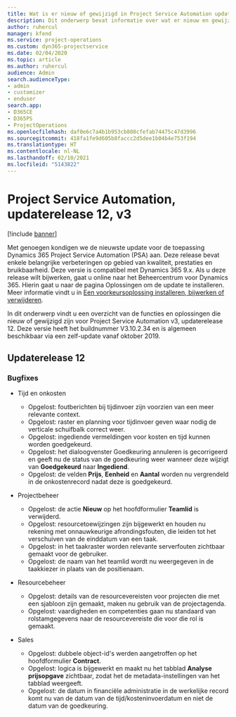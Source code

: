 ```yaml
---
title: Wat is er nieuw of gewijzigd in Project Service Automation updaterelease 12, v3
description: Dit onderwerp bevat informatie over wat er nieuw en gewijzigd is in Project Service Automation updaterelease 12, v3.
author: ruhercul
manager: kfend
ms.service: project-operations
ms.custom: dyn365-projectservice
ms.date: 02/04/2020
ms.topic: article
ms.author: ruhercul
audience: Admin
search.audienceType:
- admin
- customizer
- enduser
search.app:
- D365CE
- D365PS
- ProjectOperations
ms.openlocfilehash: daf0e6c7a4b1b953cb808cfefab74475c47d3996
ms.sourcegitcommit: 418fa1fe9d605b8faccc2d5dee1b04b4e753f194
ms.translationtype: HT
ms.contentlocale: nl-NL
ms.lasthandoff: 02/10/2021
ms.locfileid: "5143822"
---
```

# <a name="project-service-automation-update-release-12-v3"></a>Project Service Automation, updaterelease 12, v3

[!include [banner](../includes/psa-now-project-operations.md)]

Met genoegen kondigen we de nieuwste update voor de toepassing Dynamics 365 Project Service Automation (PSA) aan. Deze release bevat enkele belangrijke verbeteringen op gebied van kwaliteit, prestaties en bruikbaarheid. Deze versie is compatibel met Dynamics 365 9.x. Als u deze release wilt bijwerken, gaat u online naar het Beheercentrum voor Dynamics 365. Hierin gaat u naar de pagina Oplossingen om de update te installeren. Meer informatie vindt u in [Een voorkeursoplossing installeren, bijwerken of verwijderen](https://docs.microsoft.com/power-platform/admin/install-remove-preferred-solution).

In dit onderwerp vindt u een overzicht van de functies en oplossingen die nieuw of gewijzigd zijn voor Project Service Automation v3, updaterelease 12. Deze versie heeft het buildnummer V3.10.2.34 en is algemeen beschikbaar via een zelf-update vanaf oktober 2019.

## <a name="update-release-12"></a>Updaterelease 12

### <a name="bug-fixes"></a>Bugfixes

- Tijd en onkosten

    - Opgelost: foutberichten bij tijdinvoer zijn voorzien van een meer relevante context.
    - Opgelost: raster en planning voor tijdinvoer geven waar nodig de verticale schuifbalk correct weer.
    - Opgelost: ingediende vermeldingen voor kosten en tijd kunnen worden goedgekeurd.
    - Opgelost: het dialoogvenster Goedkeuring annuleren is gecorrigeerd en geeft nu de status van de goedkeuring weer wanneer deze wijzigt van **Goedgekeurd** naar **Ingediend**.
    - Opgelost: de velden **Prijs**, **Eenheid** en **Aantal** worden nu vergrendeld in de onkostenrecord nadat deze is goedgekeurd.

- Projectbeheer

    - Opgelost: de actie **Nieuw** op het hoofdformulier **Teamlid** is verwijderd.
    - Opgelost: resourcetoewijzingen zijn bijgewerkt en houden nu rekening met onnauwkeurige afrondingsfouten, die leiden tot het verschuiven van de einddatum van een taak.
    - Opgelost: in het taakraster worden relevante serverfouten zichtbaar gemaakt voor de gebruiker.
    - Opgelost: de naam van het teamlid wordt nu weergegeven in de taakkiezer in plaats van de positienaam.

- Resourcebeheer

    - Opgelost: details van de resourcevereisten voor projecten die met een sjabloon zijn gemaakt, maken nu gebruik van de projectagenda.
    - Opgelost: vaardigheden en competenties gaan nu standaard van rolstamgegevens naar de resourcevereiste die voor die rol is gemaakt.

- Sales

    - Opgelost: dubbele object-id's werden aangetroffen op het hoofdformulier **Contract**.
    - Opgelost: logica is bijgewerkt en maakt nu het tabblad **Analyse prijsopgave** zichtbaar, zodat het de metadata-instellingen van het tabblad weergeeft.
    - Opgelost: de datum in financiële administratie in de werkelijke record komt nu van de datum van de tijd/kosteninvoerdatum en niet de datum van de goedkeuring.
